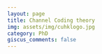 ```yaml
---
layout: page
title: Channel Coding theory
img: assets/img/cuhklogo.jpg
category: PhD
giscus_comments: false
---
```

